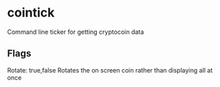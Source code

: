 # cointick
Command line ticker for getting cryptocoin data

## Flags
Rotate: true,false
	Rotates the on screen coin rather than displaying all at once




